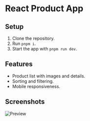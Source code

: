 # React Product App

## Setup

1. Clone the repository.
2. Run `pnpm i`.
3. Start the app with `pnpm run dev`.

## Features

- Product list with images and details.
- Sorting and filtering.
- Mobile responsiveness.

## Screenshots

![Preview](screenshots/preview.png)
